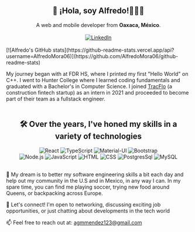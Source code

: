 <h2 align="center">👋 ¡Hola, soy Alfredo!👨🏽‍💻</h2>
<div align="center">
  A web and mobile developer from <strong>Oaxaca, México</strong>.
</div>
<br/>
<div align="center">
  <a href="https://www.linkedin.com/in/alfredogmorales/"><img src="https://img.shields.io/badge/LinkedIn-0077B5?style=for-the-badge&logo=linkedin&logoColor=white" alt="LinkedIn"/></a>
</div>
<br/>

<div>
  [![Alfredo's GitHub stats](https://github-readme-stats.vercel.app/api?username=AlfredoMora06)](https://github.com/AlfredoMora06/github-readme-stats)
</div>

My journey began with at FDR HS, where I printed my first "Hello World" on C++. I went to Hunter College where I learned coding fundamentals and graduated with a Bachelor's in Computer Science. I joined <a href="https://www.tracfloapp.com">TracFlo</a> (a construction fintech startup) as an intern in 2021 and proceeded to become part of their team as a fullstack engineer.
<br/>
<br/>
<h2 align="center">🛠️ Over the years, I've honed my skills in a variety of technologies</h2> 

<div align="center">
  <img src="https://img.shields.io/badge/React-20232A?style=for-the-badge&logo=react&logoColor=61DAFB" alt="React"/>

  <img src="https://img.shields.io/badge/TypeScript-007ACC?style=for-the-badge&logo=typescript&logoColor=white" alt="TypeScript"/>

  <img src="https://img.shields.io/badge/Material%20UI-007FFF?style=for-the-badge&logo=mui&logoColor=white" alt="Material-UI"/>

  <img src="https://img.shields.io/badge/Bootstrap-563D7C?style=for-the-badge&logo=bootstrap&logoColor=white" alt="Bootstrap" />

  <br/>

  <img src="https://img.shields.io/badge/Node%20js-339933?style=for-the-badge&logo=nodedotjs&logoColor=white" alt="Node.js" />

  <img src="https://img.shields.io/badge/JavaScript-323330?style=for-the-badge&logo=javascript&logoColor=F7DF1E" alt="JavaScript" />

  <img src="https://img.shields.io/badge/HTML5-E34F26?style=for-the-badge&logo=html5&logoColor=white" alt="HTML" />

  <img src="https://img.shields.io/badge/CSS3-1572B6?style=for-the-badge&logo=css3&logoColor=white" alt="CSS" />

  <img src="https://img.shields.io/badge/PostgreSQL-316192?style=for-the-badge&logo=postgresql&logoColor=white" alt="PostgresSql" />

  <img src="https://img.shields.io/badge/MySQL-005C84?style=for-the-badge&logo=mysql&logoColor=white" alt="MySQL" />
</div>

<br />

🎯 My dream is to better my software engineering skills a bit each day and help out my community in the U.S and in Mexico, in any way I can. In my spare time, you can find me playing soccer, trying new food around Queens, or backpacking across Europe.

🌟 Let's connect! I'm open to networking, discussing exciting job opportunities, or just chatting about developments in the tech world

📫 Feel free to reach out at: agmmendez123@gmail.com

<!--
Here are some ideas to get you started:

- 🔭 I’m currently working on ...
- 🌱 I’m currently learning ...
- 👯 I’m looking to collaborate on ...
- 🤔 I’m looking for help with ...
- 💬 Ask me about ...
- 📫 How to reach me: ...
- 😄 Pronouns: ...
- ⚡ Fun fact: ...
-->
